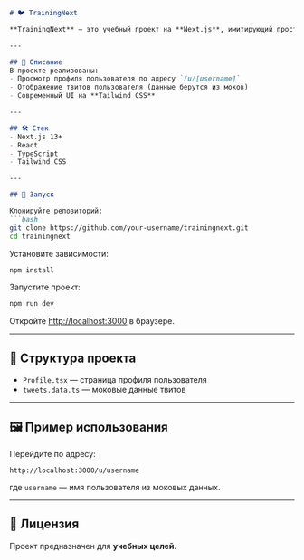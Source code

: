 

````markdown
# 🐦 TrainingNext

**TrainingNext** — это учебный проект на **Next.js**, имитирующий простую социальную сеть с профилями пользователей и твитами.

---

## 📌 Описание
В проекте реализованы:
- Просмотр профиля пользователя по адресу `/u/[username]`
- Отображение твитов пользователя (данные берутся из моков)
- Современный UI на **Tailwind CSS**

---

## 🛠️ Стек
- Next.js 13+
- React
- TypeScript
- Tailwind CSS

---

## 🚀 Запуск

Клонируйте репозиторий:
```bash
git clone https://github.com/your-username/trainingnext.git
cd trainingnext
````

Установите зависимости:

```bash
npm install
```

Запустите проект:

```bash
npm run dev
```

Откройте [http://localhost:3000](http://localhost:3000) в браузере.

---

## 📂 Структура проекта

* `Profile.tsx` — страница профиля пользователя
* `tweets.data.ts` — моковые данные твитов

---

## 🖼️ Пример использования

Перейдите по адресу:

```
http://localhost:3000/u/username
```

где `username` — имя пользователя из моковых данных.

---

## 📜 Лицензия

Проект предназначен для **учебных целей**.


